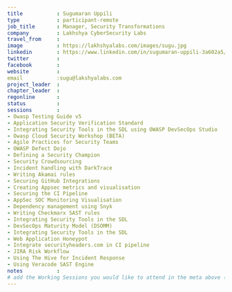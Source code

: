 ```yaml
---
title           : Sugumaran Uppili
type            : participant-remote
job_title       : Manager, Security Transformations
company         : Lakhshya CyberSecurity Labs
travel_from     :
image           : https://lakhshyalabs.com/images/sugu.jpg
linkedin        : https://www.linkedin.com/in/sugumaran-uppili-3a602a5/
twitter         :
facebook        :
website         :
email           :sugu@lakshyalabs.com
project_leader  :
chapter_leader  :
regonline       :
status          : 
sessions        :
- Owasp Testing Guide v5
- Application Security Verification Standard
- Integrating Security Tools in the SDL using OWASP DevSecOps Studio
- Owasp Cloud Security Workshop (BETA)
- Agile Practices for Security Teams
- OWASP Defect Dojo
- Defining a Security Champion
- Security Crowdsourcing
- Incident handling with DarkTrace
- Writing Akamai rules
- Securing GitHub Integrations
- Creating Appsec metrics and visualisation
- Securing the CI Pipeline
- AppSec SOC Monitoring Visualisation
- Dependency management using Snyk
- Writing Checkmarx SAST rules
- Integrating Security Tools in the SDL
- DevSecOps Maturity Model (DSOMM)
- Integrating Security Tools in the SDL
- Web Application Honeypot
- Integrate securityheaders.com in CI pipeline
- JIRA Risk Workflow
- Using The Hive for Incident Response
- Using Veracode SAST Engine
notes           :
# add the Working Sessions you would like to attend in the meta above (use the session's title) e.g. sessions (one per line): -Security Playbooks Diagrams -Hackathon Daily Sessions
---
```

